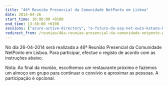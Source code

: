 ```yaml
---
title: "46ª Reunião Presencial da Comunidade NetPonto em Lisboa"
date: 2014-04-26
start_time: 10:00:00 +0100
end_time: 13:30:00 +0100
sessions: ["azure-active-directory", "o-futuro-do-asp-net-owin-katana-helios-insira-projecto-aqui"]
redirect_from: /reuniao/46a-reuniao-presencial-da-comunidade-netponto-em-lisboa/
---
```

No dia 26-04-2014 será realizada a 46ª Reunião Presencial da Comunidade NetPonto em Lisboa. Para participar, efectue o registo de acordo com as instruções abaixo.

Nota: Ao final da reunião, escolhemos um restaurante próximo e fazemos um almoço em grupo para continuar o convívio e aproximar as pessoas. A participação é opcional.

